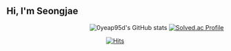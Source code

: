 
## Hi, I'm Seongjae


<div align=right>
  
  ![0yeap95d's GitHub stats](https://github-readme-stats.vercel.app/api?username=0yeap95d&show_icons=true)
  [![Solved.ac Profile](http://mazassumnida.wtf/api/v2/generate_badge?boj=sjb1203)](https://solved.ac/sjb1203/)
  
</div>

<div align=center>
  
[![Hits](https://hits.seeyoufarm.com/api/count/incr/badge.svg?url=https%3A%2F%2Fgithub.com%2F0yeap95d%2Fhit-counter&count_bg=%2379C83D&title_bg=%23555555&icon=&icon_color=%23E7E7E7&title=hits&edge_flat=false)](https://hits.seeyoufarm.com)

</div>

